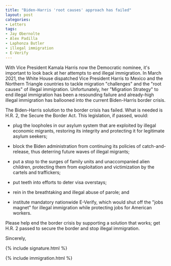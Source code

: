 ```yaml
---
title: "Biden-Harris 'root causes' approach has failed"
layout: post
categories:
- Letters
tags:
- Jay Obernolte
- Alex Padilla
- Laphonza Butler
- illegal immigration
- E-Verify
---
```


With Vice President Kamala Harris now the Democratic nominee, it's important to look back at her attempts to end illegal immigration. In March 2021, the White House dispatched Vice President Harris to Mexico and the Northern Triangle countries to tackle migration "challenges" and the "root causes" of illegal immigration. Unfortunately, her "Migration Strategy" to end illegal immigration has been a resounding failure and already-high illegal immigration has ballooned into the current Biden-Harris border crisis.

The Biden-Harris solution to the border crisis has failed. What is needed is H.R. 2, the Secure the Border Act. This legislation, if passed, would:

- plug the loopholes in our asylum system that are exploited by illegal economic migrants, restoring its integrity and protecting it for legitimate asylum seekers;

- block the Biden administration from continuing its policies of catch-and-release, thus deterring future waves of illegal migrants;

- put a stop to the surges of family units and unaccompanied alien children, protecting them from exploitation and victimization by the cartels and traffickers;

- put teeth into efforts to deter visa overstays;

- rein in the breathtaking and illegal abuse of parole; and

- institute mandatory nationwide E-Verify, which would shut off the "jobs magnet" for illegal immigration while protecting jobs for American workers.

Please help end the border crisis by supporting a solution that works; get H.R. 2 passed to secure the border and stop illegal immigration.

Sincerely,

{% include signature.html %}

{% include immigration.html %}
